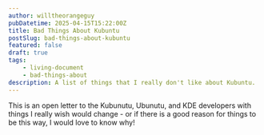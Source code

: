 ```yaml
---
author: willtheorangeguy
pubDatetime: 2025-04-15T15:22:00Z
title: Bad Things About Kubuntu
postSlug: bad-things-about-kubuntu
featured: false
draft: true
tags:
    - living-document
    - bad-things-about
description: A list of things that I really don't like about Kubuntu.
---
```


This is an open letter to the Kubunutu, Ubunutu, and KDE developers with things I really wish would change - or if there is a good reason for things to be this way, I would love to know why!
